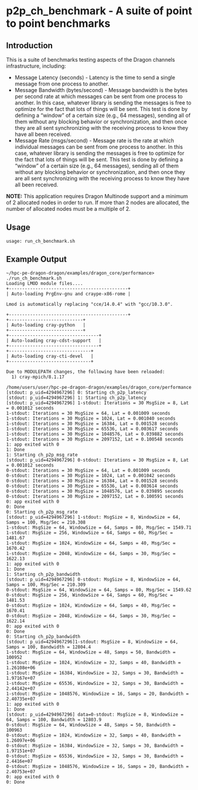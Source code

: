 # p2p_ch_benchmark - A suite of point to point benchmarks

## Introduction
This is a suite of benchmarks testing aspects of the Dragon channels infrastructure, including:
* Message Latency (seconds) - Latency is the time to send a single message from one process to another.
* Message Bandwidth (bytes/second) - Message bandwidth is the bytes per second rate at which messages can be sent from one process to another. In this case, whatever library is sending the messages is free to optimize for the fact that lots of things will be sent. This test is done by defining a “window” of a certain size (e.g., 64 messages), sending all of them without any blocking behavior or synchronization, and then once they are all sent synchronizing with the receiving process to know they have all been received.
* Message Rate (msgs/second) - Message rate is the rate at which individual messages can be sent from one process to another. In this case, whatever library is sending the messages is free to optimize for the fact that lots of things will be sent. This test is done by defining a “window” of a certain size (e.g., 64 messages), sending all of them without any blocking behavior or synchronization, and then once they are all sent synchronizing with the receiving process to know they have all been received.

**NOTE:** This application requires Dragon Multinode support and a minimum of 2 allocated nodes in order to run. If more than 2 nodes are allocated, the number of allocated nodes must be a multiple of 2.

## Usage
```
usage: run_ch_benchmark.sh
```

## Example Output
```
~/hpc-pe-dragon-dragon/examples/dragon_core/performance> ./run_ch_benchmark.sh
Loading LMOD module files....
+---------------------------------------------+
| Auto-loading PrgEnv-gnu and craype-x86-rome |

Lmod is automatically replacing "cce/14.0.4" with "gcc/10.3.0".

+---------------------------------------------+
+----------------------------+
| Auto-loading cray-python   |
+----------------------------+
+----------------------------------+
| Auto-loading cray-cdst-support   |
+----------------------------------+
+-------------------------------+
| Auto-loading cray-cti-devel   |
+-------------------------------+

Due to MODULEPATH changes, the following have been reloaded:
  1) cray-mpich/8.1.17

/home/users/user/hpc-pe-dragon-dragon/examples/dragon_core/performance
[stdout: p_uid=4294967296] 0: Starting ch_p2p_latency
[stdout: p_uid=4294967296] 1: Starting ch_p2p_latency
[stdout: p_uid=4294967296] 1-stdout: Iterations = 30 MsgSize = 8, Lat = 0.001012 seconds
1-stdout: Iterations = 30 MsgSize = 64, Lat = 0.001009 seconds
1-stdout: Iterations = 30 MsgSize = 1024, Lat = 0.001040 seconds
1-stdout: Iterations = 30 MsgSize = 16384, Lat = 0.001528 seconds
1-stdout: Iterations = 30 MsgSize = 65536, Lat = 0.003617 seconds
1-stdout: Iterations = 30 MsgSize = 1048576, Lat = 0.039882 seconds
1-stdout: Iterations = 30 MsgSize = 2097152, Lat = 0.100548 seconds
1: app exited with 0
1: Done
1: Starting ch_p2p_msg_rate
[stdout: p_uid=4294967296] 0-stdout: Iterations = 30 MsgSize = 8, Lat = 0.001012 seconds
0-stdout: Iterations = 30 MsgSize = 64, Lat = 0.001009 seconds
0-stdout: Iterations = 30 MsgSize = 1024, Lat = 0.001042 seconds
0-stdout: Iterations = 30 MsgSize = 16384, Lat = 0.001528 seconds
0-stdout: Iterations = 30 MsgSize = 65536, Lat = 0.003614 seconds
0-stdout: Iterations = 30 MsgSize = 1048576, Lat = 0.039895 seconds
0-stdout: Iterations = 30 MsgSize = 2097152, Lat = 0.100591 seconds
0: app exited with 0
0: Done
0: Starting ch_p2p_msg_rate
[stdout: p_uid=4294967296] 1-stdout: MsgSize = 8, WindowSize = 64, Samps = 100, Msg/Sec = 210.308
1-stdout: MsgSize = 64, WindowSize = 64, Samps = 80, Msg/Sec = 1549.71
1-stdout: MsgSize = 256, WindowSize = 64, Samps = 60, Msg/Sec = 1481.67
1-stdout: MsgSize = 1024, WindowSize = 64, Samps = 40, Msg/Sec = 1670.42
1-stdout: MsgSize = 2048, WindowSize = 64, Samps = 30, Msg/Sec = 1622.13
1: app exited with 0
1: Done
1: Starting ch_p2p_bandwidth
[stdout: p_uid=4294967296] 0-stdout: MsgSize = 8, WindowSize = 64, Samps = 100, Msg/Sec = 210.309
0-stdout: MsgSize = 64, WindowSize = 64, Samps = 80, Msg/Sec = 1549.62
0-stdout: MsgSize = 256, WindowSize = 64, Samps = 60, Msg/Sec = 1481.53
0-stdout: MsgSize = 1024, WindowSize = 64, Samps = 40, Msg/Sec = 1670.41
0-stdout: MsgSize = 2048, WindowSize = 64, Samps = 30, Msg/Sec = 1622.14
0: app exited with 0
0: Done
0: Starting ch_p2p_bandwidth
[stdout: p_uid=4294967296]1-stdout: MsgSize = 8, WindowSize = 64, Samps = 100, Bandwidth = 12804.4
1-stdout: MsgSize = 64, WindowSize = 48, Samps = 50, Bandwidth = 100952
1-stdout: MsgSize = 1024, WindowSize = 32, Samps = 40, Bandwidth = 1.26108e+06
1-stdout: MsgSize = 16384, WindowSize = 32, Samps = 30, Bandwidth = 1.97167e+07
1-stdout: MsgSize = 65536, WindowSize = 32, Samps = 30, Bandwidth = 2.44142e+07
1-stdout: MsgSize = 1048576, WindowSize = 16, Samps = 20, Bandwidth = 2.40735e+07
1: app exited with 0
1: Done
[stdout: p_uid=4294967296] data=0-stdout: MsgSize = 8, WindowSize = 64, Samps = 100, Bandwidth = 12803.9
0-stdout: MsgSize = 64, WindowSize = 48, Samps = 50, Bandwidth = 100963
0-stdout: MsgSize = 1024, WindowSize = 32, Samps = 40, Bandwidth = 1.26097e+06
0-stdout: MsgSize = 16384, WindowSize = 32, Samps = 30, Bandwidth = 1.97151e+07
0-stdout: MsgSize = 65536, WindowSize = 32, Samps = 30, Bandwidth = 2.4416e+07
0-stdout: MsgSize = 1048576, WindowSize = 16, Samps = 20, Bandwidth = 2.40753e+07
0: app exited with 0
0: Done
```
